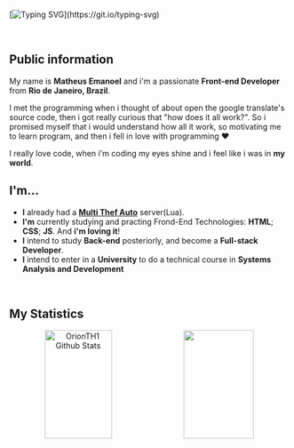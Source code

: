 <br>
<br>
<br>

[![Typing SVG](https://readme-typing-svg.herokuapp.com/?color=0290FF&size=35&center=true&vCenter=true&width=1000&lines=Hello+there+👋;)](https://git.io/typing-svg)

<br>


## Public information

My name is **Matheus Emanoel** and i'm a passionate **Front-end Developer** from **Rio de Janeiro, Brazil**.

I met the programming when i thought of about open the google translate's source code, then i got really curious that "how does it all work?". So i promised myself that i would understand how all it work, so motivating me to learn program, and then i fell in love with programming :heart:

I really love code, when i'm coding my eyes shine and i feel like i was in **my world**.


## I'm...
- **I** already had a <a href="https://multitheftauto.com"><b>Multi Thef Auto</b></a> server(Lua).
- **I'm** currently studying and practing Frond-End Technologies: **HTML**; **CSS**; **JS**. And **i'm loving it**! <br>
- **I** intend to study **Back-end** posteriorly, and become a **Full-stack Developer**.<br>
- **I** intend to enter in a **University** to do a technical course in **Systems Analysis and Development**

<br>

## My Statistics
<div align="center">  
  <img width="49%" height="195px" src="https://github-readme-stats.vercel.app/api?username=OrionTH1&show_icons=true&count_private=true&hide_border=true&title_color=1498FF&icon_color=F7D746&text_color=c9d1d9&bg_color=0d1117" alt="OrionTH1 Github Stats" /> 

  <img width="50%" height="195px" src="https://github-readme-streak-stats.herokuapp.com?user=OrionTH1&hide_border=true&fire=F6D645&ring=0A93FF&background=0D1117&dates=C1C1C1&stroke=FFFFFF&currStreakNum=FFFFFF&sideNums=F6D645&currStreakLabel=FFFFFF&sideLabels=FFFFFF" aly="OrionTH1 Github Current Streak"/> 
</div>

<br>

